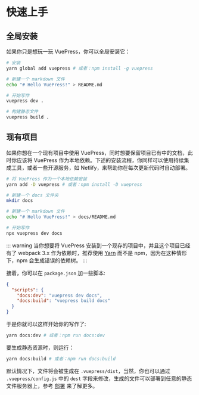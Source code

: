 # 快速上手

## 全局安装

如果你只是想玩一玩 VuePress，你可以全局安装它：

``` bash
# 安装
yarn global add vuepress # 或者：npm install -g vuepress

# 新建一个 markdown 文件
echo "# Hello VuePress!" > README.md

# 开始写作
vuepress dev .

# 构建静态文件
vuepress build .
```

## 现有项目

如果你想在一个现有项目中使用 VuePress，同时想要保留项目已有中的文档，此时你应该将 VuePress 作为本地依赖。下述的安装流程，你同样可以使用持续集成工具，或者一些开源服务，如 Netlify，来帮助你在每次更新代码时自动部署。

``` bash
# 将 VuePress 作为一个本地依赖安装
yarn add -D vuepress # 或者：npm install -D vuepress

# 新建一个 docs 文件夹
mkdir docs

# 新建一个 markdown 文件
echo "# Hello VuePress!" > docs/README.md

# 开始写作
npx vuepress dev docs
```

::: warning
当你想要将 VuePress 安装到一个现存的项目中，并且这个项目已经有了 webpack 3.x 作为依赖时，推荐使用 [Yarn](https://yarnpkg.com/en/) 而不是 npm，因为在这种情形下，npm 会生成错误的依赖树。 
:::

接着，你可以在 `package.json` 加一些脚本:

``` json
{
  "scripts": {
    "docs:dev": "vuepress dev docs",
    "docs:build": "vuepress build docs"
  }
}
```

于是你就可以这样开始你的写作了:

``` bash
yarn docs:dev # 或者：npm run docs:dev
```

要生成静态资源时，则运行：

``` bash
yarn docs:build # 或者：npm run docs:build
```

默认情况下，文件将会被生成在 `.vuepress/dist`，当然，你也可以通过 `.vuepress/config.js` 中的 `dest` 字段来修改，生成的文件可以部署到任意的静态文件服务器上，参考 [部署](./deploy.md) 来了解更多。
